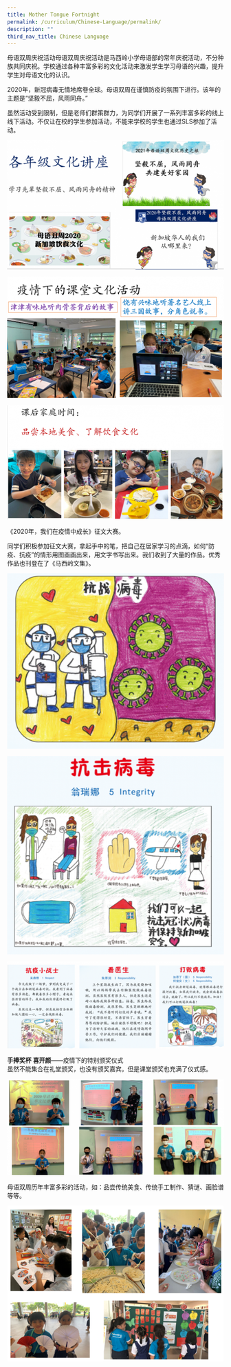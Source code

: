```yaml
---
title: Mother Tongue Fortnight
permalink: /curriculum/Chinese-Language/permalink/
description: ""
third_nav_title: Chinese Language
---
```

母语双周庆祝活动母语双周庆祝活动是马西岭小学母语部的常年庆祝活动，不分种族共同庆祝。学校通过各种丰富多彩的文化活动来激发学生学习母语的兴趣，提升学生对母语文化的认识。

2020年，新冠病毒无情地席卷全球。母语双周在谨慎防疫的氛围下进行。该年的主题是“坚毅不屈，风雨同舟。”  
  
虽然活动受到限制，但是老师们群策群力，为同学们开展了一系列丰富多彩的线上线下活动。不仅让在校的学生参加活动，不能来学校的学生也通过SLS参加了活动。

![](/images/Curriculum/CLFN1.png)

![](/images/Curriculum/CLFN2%20(1).png)

![](/images/Curriculum/CLFN3%20(1).png)

《2020年，我们在疫情中成长》征文大赛。  
  
同学们积极参加征文大赛，拿起手中的笔，把自己在居家学习的点滴，如何“防疫、抗疫”的情形用图画画出来，用文字书写出来。我们收到了大量的作品。优秀作品也刊登在了《马西岭文集》。

![](/images/Curriculum/CLFN5.png)

![](/images/Curriculum/CLFN4.png)

![](/images/Curriculum/CLFN6%20(1).png)

**手捧奖杯** **喜开颜**——疫情下的特别颁奖仪式  
虽然不能集合在礼堂颁奖，也没有颁奖嘉宾。但是课堂颁奖也充满了仪式感。

![](/images/Curriculum/CLFN7%20(1).png)

母语双周历年丰富多彩的活动，如：品尝传统美食、传统手工制作、猜谜、画脸谱等等。

![](/images/Curriculum/CLFN8%20(1).png)